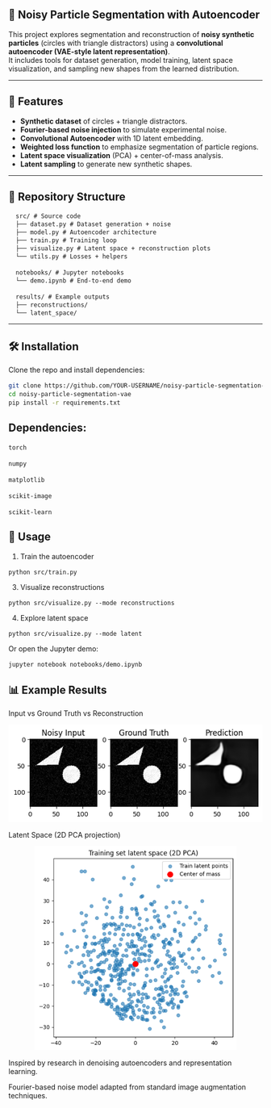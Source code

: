 ## 🧩 Noisy Particle Segmentation with Autoencoder

This project explores segmentation and reconstruction of **noisy synthetic particles** (circles with triangle distractors) using a **convolutional autoencoder (VAE-style latent representation)**.  
It includes tools for dataset generation, model training, latent space visualization, and sampling new shapes from the learned distribution.

---

## 🚀 Features
- **Synthetic dataset** of circles + triangle distractors.
- **Fourier-based noise injection** to simulate experimental noise.
- **Convolutional Autoencoder** with 1D latent embedding.
- **Weighted loss function** to emphasize segmentation of particle regions.
- **Latent space visualization** (PCA) + center-of-mass analysis.
- **Latent sampling** to generate new synthetic shapes.

---

## 📂 Repository Structure
```
  src/ # Source code
  ├── dataset.py # Dataset generation + noise
  ├── model.py # Autoencoder architecture
  ├── train.py # Training loop
  ├── visualize.py # Latent space + reconstruction plots
  └── utils.py # Losses + helpers
  
  notebooks/ # Jupyter notebooks
  └── demo.ipynb # End-to-end demo
  
  results/ # Example outputs
  ├── reconstructions/
  └── latent_space/
```
---

## 🛠 Installation
Clone the repo and install dependencies:
```bash
git clone https://github.com/YOUR-USERNAME/noisy-particle-segmentation-vae.git
cd noisy-particle-segmentation-vae
pip install -r requirements.txt
```
## Dependencies:
```
torch

numpy

matplotlib

scikit-image

scikit-learn

```
## 📖 Usage
1. Train the autoencoder
```
python src/train.py
```
3. Visualize reconstructions
```
python src/visualize.py --mode reconstructions
```
4. Explore latent space
```
python src/visualize.py --mode latent
```

Or open the Jupyter demo:
```
jupyter notebook notebooks/demo.ipynb
```
## 📊 Example Results

Input vs Ground Truth vs Reconstruction

<p align="center"> <img src="results/reconstructions/example.png" width="600"/> </p>

Latent Space (2D PCA projection)

<p align="center"> <img src="results/latent_space/pca.png" width="400"/> </p>

Inspired by research in denoising autoencoders and representation learning.

Fourier-based noise model adapted from standard image augmentation techniques.
